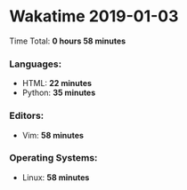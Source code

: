 # Wakatime 2019-01-03

Time Total: **0 hours 58 minutes**

### Languages:
- HTML: **22 minutes** 
- Python: **35 minutes** 

### Editors:
- Vim: **58 minutes** 

### Operating Systems:
- Linux: **58 minutes** 

